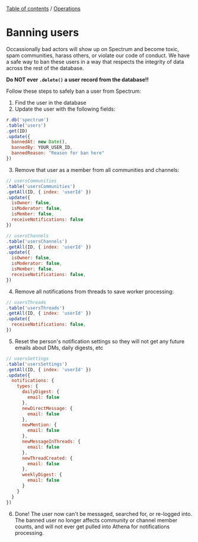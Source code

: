 [Table of contents](../readme.md) / [Operations](./index.md)

# Banning users

Occassionally bad actors will show up on Spectrum and become toxic, spam communities, harass others, or violate our code of conduct. We have a safe way to ban these users in a way that respects the integrity of data across the rest of the database.

**Do NOT ever `.delete()` a user record from the database!!**

Follow these steps to safely ban a user from Spectrum:

1. Find the user in the database
2. Update the user with the following fields:
```js
r.db('spectrum')
.table('users')
.get(ID)
.update({
  bannedAt: new Date(),
  bannedBy: YOUR_USER_ID,
  bannedReason: "Reason for ban here"
})
```
3. Remove that user as a member from all communities and channels:
```js
// usersCommunities
.table('usersCommunities')
.getAll(ID, { index: 'userId' })
.update({
  isOwner: false,
  isModerator: false,
  isMember: false,
  receiveNotifications: false
})

// usersChannels
.table('usersChannels')
.getAll(ID, { index: 'userId' })
.update({
  isOwner: false,
  isModerator: false,
  isMember: false,
  receiveNotifications: false,
})
```
4. Remove all notifications from threads to save worker processing:
```js
// usersThreads
.table('usersThreads')
.getAll(ID, { index: 'userId' })
.update({
  receiveNotifications: false,
})
```
5. Reset the person's notification settings so they will not get any future emails about DMs, daily digests, etc
```js
// usersSettings
.table('usersSettings')
.getAll(ID, { index: 'userId' })
.update({
  notifications: {
    types: {
      dailyDigest: {
        email: false
      },
      newDirectMessage: {
        email: false
      },
      newMention: {
        email: false
      },
      newMessageInThreads: {
        email: false
      },
      newThreadCreated: {
        email: false
      },
      weeklyDigest: {
        email: false
      }
    }
  }
})
```
6. Done! The user now can't be messaged, searched for, or re-logged into. The banned user no longer affects community or channel member counts, and will not ever get pulled into Athena for notifications processing.